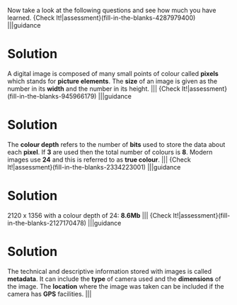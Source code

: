 Now take a look at the following questions and see how much you have learned.
{Check It!|assessment}(fill-in-the-blanks-4287979400)
|||guidance
# Solution
A digital image is composed of many small points of colour called **pixels** which stands for **picture elements**. 
The **size** of an image is given as the number in its **width** and the number in its height. 
|||
{Check It!|assessment}(fill-in-the-blanks-945966179)
|||guidance
# Solution
The **colour depth** refers to the number of **bits** used to store the data about each **pixel**. 
If **3** are used then the total number of colours is **8**. 
Modern images use **24** and this is referred to as **true colour**.
|||
{Check It!|assessment}(fill-in-the-blanks-2334223001)
|||guidance
# Solution
2120 x 1356 with a colour depth of 24: **8.6Mb**
|||
{Check It!|assessment}(fill-in-the-blanks-2127170478)
|||guidance
# Solution
The technical and descriptive information stored with images is called **metadata**. 
It can include the **type** of camera used and the **dimensions** of the image. 
The **location** where the image was taken can be included if the camera has **GPS** facilities.
|||